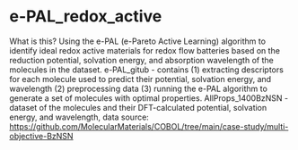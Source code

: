 # e-PAL_redox_active
What is this? 
  Using the e-PAL (e-Pareto Active Learning) algorithm to identify ideal redox active materials for redox flow batteries based on the reduction potential, 
  solvation energy, and absorption wavelength of the molecules in the dataset. 
e-PAL_gitub - contains (1) extracting descriptors for each molecule used to predict their potential, solvation energy, and wavelength 
                       (2) preprocessing data 
                       (3) running the e-PAL algorithm to generate a set of molecules with optimal properties. 
AllProps_1400BzNSN - dataset of the molecules and their DFT-calculated potential, solvation energy, and wavelength, 
                     data source: https://github.com/MolecularMaterials/COBOL/tree/main/case-study/multi-objective-BzNSN
